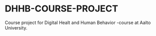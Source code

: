 # DHHB-COURSE-PROJECT
Course project for Digital Healt and Human Behavior -course at Aalto University.
